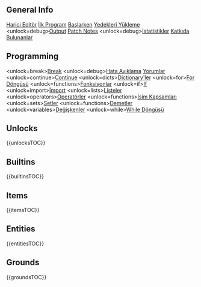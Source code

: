 ## General Info
[Harici Editör](docs/external_editor.md)      [İlk Program](docs/first_program.md)      [Başlarken](docs/getting_started.md)      [Yedekleri Yükleme](docs/backup.md)      <unlock=debug>[Output](docs/output.md)      </unlock>[Patch Notes](docs/patchnotes.md)      <unlock=debug>[İstatistikler](docs/stats.md)      </unlock>      [Katkıda Bulunanlar](docs/credits.md)

## Programming
<unlock=break>[Break](docs/scripting/break.md)      </unlock><unlock=debug>[Hata Ayıklama](docs/scripting/debug.md)      </unlock>[Yorumlar](docs/scripting/comments.md)      <unlock=continue>[Continue](docs/scripting/continue.md)      </unlock><unlock=dicts>[Dictionary'ler](docs/scripting/dicts.md)      </unlock><unlock=for>[For Döngüsü](docs/scripting/for.md)      </unlock><unlock=functions>[Fonksiyonlar](docs/scripting/functions.md)      </unlock><unlock=if>[If](docs/scripting/if.md)      </unlock><unlock=import>[İmport](docs/scripting/import.md)      </unlock><unlock=lists>[Listeler](docs/scripting/lists.md)      </unlock><unlock=operators>[Operatörler](docs/scripting/operators.md)      </unlock><unlock=functions>[İsim Kapsamları](docs/scripting/scopes.md)      </unlock><unlock=sets>[Setler](docs/scripting/sets.md)      </unlock><unlock=functions>[Demetler](docs/scripting/tuples.md)      </unlock><unlock=variables>[Değişkenler](docs/scripting/variables.md)      </unlock><unlock=while>[While Döngüsü](docs/scripting/while.md)      </unlock>

## Unlocks
{{unlocksTOC}}

## Builtins
{{builtinsTOC}}

## Items
{{itemsTOC}}

## Entities
{{entitiesTOC}}

## Grounds
{{groundsTOC}}